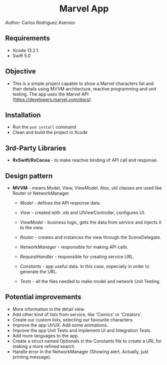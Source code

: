 <h1 align="center">Marvel App</h1>

*Author:* Carlos Rodriguez Asensio


## Requirements
- Xcode 13.2.1
- Swift 5.0

## Objective
- This is a simple project capable to show a Marvel characters list and their details using MVVM architecture, reactive programming and unit testing. The app uses the Marvel API (https://developers.marvel.com/docs).
 
## Installation
- Run the `pod install` command
- Clean and build the project in Xcode

## 3rd-Party Libraries
 - **RxSwift/RxCocoa** - to make reactive binding of API call and response.

## Design pattern
 - **MVVM** - means Model, View, ViewModel. Also, util classes are used like Router or NetworkManager.
 
    - *Model* - defines the API response data.
    - *View* - created with .xib and UIViewController, configures UI.
    - *ViewModel* - business logic, gets the data from service and injects it to the view.
    
    - *Router* - creates and instances the view through the SceneDelegate.
    - *NetworkManager* - responsible for making API calls.
    - *RequestHandler* - responsible for creating service URL.
    
    - *Constants* - app useful data. In this case, especially in order to generate the URL.
    - *Tests* - all the files needed to make model and network Unit Testing.
 
 ## Potential improvements
- More information in the detail view.
- Add other kind of lists from service, like 'Comics' or 'Creators'.
- Create our custom lists, selecting our favourite characters.
- Improve the app UI/UX. Add some animations.
- Improve the app Unit Tests and implement UI and Integration Tests.
- Add more languages to the app.
- Create a struct named Optionals in the Constants file to create a URL for making a more refined search.
- Handle error in the NetworkManager (Showing alert. Actually, just printing message).

